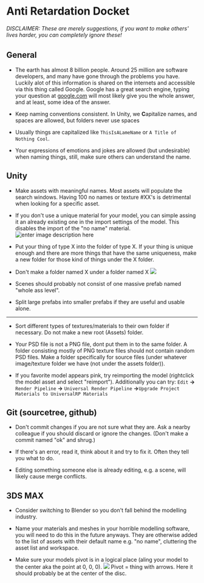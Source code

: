 
# Anti Retardation Docket

###### DISCLAIMER: These are merely suggestions, if you want to make others' lives harder, you can completely ignore these!

## General

- The earth has almost 8 billion people. Around 25 million are software developers, and many have gone through the problems you have. Luckily alot of this information is shared on the internets and accessible via this thing called Google. Google has a great search engine, typing your question at [google.com](google.com) will most likely give you the whole answer, and at least, some idea of the answer.

- Keep naming conventions consistent. In Unity, we **C**apitalize names, and spaces are allowed, but folders never use spaces

- Usually things are capitalized like `ThisIsALameName` or `A Title of Nothing Cool`.

- Your expressions of emotions and jokes are allowed (but undesirable) when naming things, still, make sure others can understand the name.

## Unity

- Make assets with meaningful names. Most assets will populate the search windows. Having 100 no names or texture #XX's is detrimental when looking for a specific asset.
- If you don't use a unique material for your model, you can simple assing it an already existing one in the import settings of the model. This disables the import of the "no name" material.
![enter image description here](https://i.imgur.com/2MPtrrp.png)

- Put your thing of type X into the folder of type X. If your thing is unique enough and there are more things that have the same uniqueness, make a new folder for those kind of things under the X folder.

- Don't make a folder named X under a folder named X
![](https://i.imgur.com/JhYeG6C.png) 

- Scenes should probably not consist of one massive prefab named "whole ass level".

- Split large prefabs into smaller prefabs if they are useful and usable alone.

---

- Sort different types of textures/materials to their own folder if necessary. Do not make a new root (Assets) folder.

- Your PSD file is not a PNG file, dont put them in to the same folder. A folder consisting mostly of PNG texture files should not contain random PSD files. Make a folder specifically for source files (under whatever image/texture folder we have (not under the assets folder)).

- If you favorite model appears pink, try reimporting the model (rightclick the model asset and select "reimport"). Additionally you can try: `Edit` **->** `Render Pipeline` **->** `Universal Render Pipeline` **->**`Upgrade Project Materials to UniversalRP Materials`

## Git (sourcetree, github)

- Don't commit changes if you are not sure what they are. Ask a nearby colleague if you should discard or ignore the changes. (Don't make a commit named "ok" and shrug.)

- If there's an error, read it, think about it and try to fix it. Often they tell you what to do.

- Editing something someone else is already editing, e.g. a scene, will likely cause merge conflicts.

## 3DS MAX

- Consider switching to Blender so you don't fall behind the modelling industry.

- Name your materials and meshes in your horrible modelling software, you will need to do this in the future anyways. They are otherwise added to the list of assets with their default name e.g. "no name", cluttering the asset list and workspace.

- Make sure your models pivot is in a logical place (aling your model to the center aka the point at 0, 0, 0).
  ![](https://i.imgur.com/NPSnZvx.png)
  Pivot = thing with arrows. Here it should probably be at the center of the disc.

